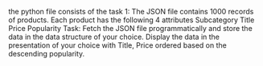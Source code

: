 the python file consists of the task 1:
The JSON file contains 1000 records of products. Each product has the following 4 attributes 
Subcategory
Title
Price
Popularity 
Task:
Fetch the JSON file programmatically and store the data in the data structure of your choice.
Display the data in the presentation of your choice with Title, Price ordered based on the descending popularity.
